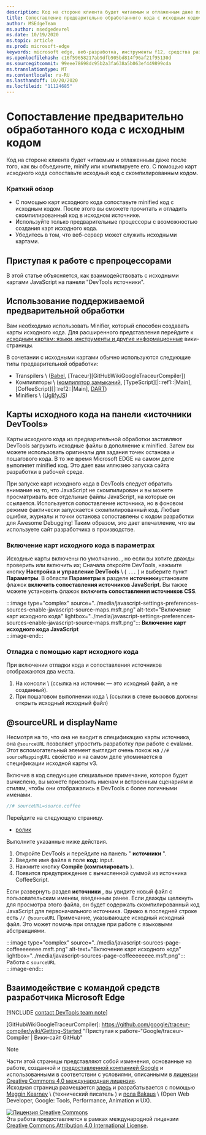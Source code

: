 ```yaml
---
description: Код на стороне клиента будет читаемым и отлаженным даже после того, как вы объедините, minify или компилируете его.
title: Сопоставление предварительно обработанного кода с исходным кодом
author: MSEdgeTeam
ms.author: msedgedevrel
ms.date: 10/19/2020
ms.topic: article
ms.prod: microsoft-edge
keywords: microsoft edge, веб-разработка, инструменты f12, средства разработчика
ms.openlocfilehash: c16f59658217ab9dfb905bd814f96af21f95130d
ms.sourcegitcommit: 99eee78698dc95b2a3fa638a5b063ef449899cda
ms.translationtype: MT
ms.contentlocale: ru-RU
ms.lasthandoff: 10/20/2020
ms.locfileid: "11124685"
---
```

<!-- Copyright Meggin Kearney and Paul Bakaus

   Licensed under the Apache License, Version 2.0 (the "License");
   you may not use this file except in compliance with the License.
   You may obtain a copy of the License at

       https://www.apache.org/licenses/LICENSE-2.0

   Unless required by applicable law or agreed to in writing, software
   distributed under the License is distributed on an "AS IS" BASIS,
   WITHOUT WARRANTIES OR CONDITIONS OF ANY KIND, either express or implied.
   See the License for the specific language governing permissions and
   limitations under the License.  -->  

# Сопоставление предварительно обработанного кода с исходным кодом  

Код на стороне клиента будет читаемым и отлаженным даже после того, как вы объедините, minify или компилируете его.  С помощью карт исходного кода сопоставьте исходный код с скомпилированным кодом.  

### Краткий обзор  

*   С помощью карт исходного кода сопоставьте minified код с исходным кодом. После этого вы сможете прочитать и отладить скомпилированный код в исходном источнике.  
*   Используйте только предварительные процессоры с возможностью создания карт исходного кода.  
*   Убедитесь в том, что веб-сервер может служить исходными картами.  
    
<!--todo: add link to preprocessors capable of producing Source Maps when section is available -->  
<!--[]: /web/tools/setup/setup-preprocessors?#supported_preprocessors ""  -->  

## Приступая к работе с препроцессорами  

В этой статье объясняется, как взаимодействовать с исходными картами JavaScript на панели "DevTools источники".  <!--For a first overview of what preprocessors are, how each may help, and how Source Maps work; see Set Up CSS & JS Preprocessors.  -->  

<!--todo: add link to Set Up CSS & JS Preprocessors when section is available -->  
<!--[]: /web/tools/setup/setup-preprocessors#debugging-and-editing-preprocessed-content ""  -->  

## Использование поддерживаемой предварительной обработки  

Вам необходимо использовать Minifier, который способен создавать карты исходного кода.  <!--For the most popular options, navigate to preprocessor support section.  -->  Для расширенного представления перейдите к [исходным картам: языки, инструменты и другие информационные][GitHubWikiSourceMapsLanguagesTools] вики-страницы.  

<!--todo: add link to see the preprocessor support section when section is available -->  
<!--[]: /web/tools/setup/setup-preprocessors?#supported_preprocessors ""  -->  

В сочетании с исходными картами обычно используются следующие типы предварительной обработки:  

*   Transpilers \ ([Babel][BabelJS], [Traceur][GitHubWikiGoogleTraceurCompiler]\)  
*   Компиляторы \ ([компилятор замыканий][GitHubGoogleClosureCompiler], [TypeScript][|::ref1::|Main], [CoffeeScript][|::ref2::|Main], [DART][DartMain]\)  
*   Minifiers \ ([UglifyJS][GitHubMishooUglifyJS]\)  
    
## Карты исходного кода на панели «источники DevTools»  

Карты исходного кода из предварительной обработки заставляют DevTools загрузить исходные файлы в дополнение к minified.  Затем вы можете использовать оригиналы для задания точек останова и пошагового кода.  В то же время Microsoft EDGE на самом деле выполняет minified код. Это дает вам иллюзию запуска сайта разработки в рабочей среде.  

При запуске карт исходного кода в DevTools следует обратить внимание на то, что JavaScript не скомпилирован и вы можете просматривать все отдельные файлы JavaScript, на которые он ссылается.  Используется сопоставление источника, но в фоновом режиме фактически запускается скомпилированный код.  Любые ошибки, журналы и точки останова сопоставлены с кодом разработки для Awesome Debugging!  Таким образом, это дает впечатление, что вы используете сайт разработчика в производстве.  

### Включение карт исходного кода в параметрах  

Исходные карты включены по умолчанию. <!--\(as of Microsoft Edge 39\)-->, но если вы хотите дважды проверить или включить их; Сначала откройте DevTools, нажмите кнопку **Настройка и управление DevTools** \ ( `...` \) и выберите пункт **Параметры**.  В области **Параметры** в разделе **источники**установите флажок **включить сопоставления источников JavaScript**.  Вы также можете установить флажок **включить сопоставления источников CSS**.  

:::image type="complex" source="../media/javascript-settings-preferences-sources-enable-javascript-source-maps.msft.png" alt-text="Включение карт исходного кода" lightbox="../media/javascript-settings-preferences-sources-enable-javascript-source-maps.msft.png":::
   **Включение карт исходного кода JavaScript**  
:::image-end:::  

### Отладка с помощью карт исходного кода  

При включении отладки кода и сопоставления источников отображаются два места.  

1.  На консоли \ (ссылка на источник — это исходный файл, а не созданный).  
1.  При пошаговом выполнении кода \ (ссылки в стеке вызовов должны открыть исходный исходный файл)  
    
<!--todo: add link to debugging your code when section is available -->  
<!--[DebugBreakpointsStepCode]: ../debug/breakpoints/step-code.md ""  -->  

## @sourceURL и displayName  

Несмотря на то, что она не входит в спецификацию карты источника, она `@sourceURL` позволяет упростить разработку при работе с evalами.  Этот вспомогательный элемент выглядит очень похож на `//# sourceMappingURL` свойство и на самом деле упоминается в спецификации исходной карты v3.  

Включив в код следующее специальное примечание, которое будет вычислено, вы можете присвоить именам и встроенным сценариям и стилям, чтобы они отображались в DevTools с более логичными именами.  

```javascript
//# sourceURL=source.coffee
```  

Перейдите на следующую страницу.  

*   [ролик][CssNinjaDemoSourceMapping]

Выполните указанные ниже действия.  

1.  Откройте DevTools и перейдите на панель " **источники** ".  
1.  Введите имя файла в поле **код:** input.  
1.  Нажмите кнопку **Compile (компилировать** ).  
1.  Появится предупреждение с вычисленной суммой из источника CoffeeScript.  
    
Если развернуть раздел **источники** , вы увидите новый файл с пользовательским именем, введенным ранее.  Если дважды щелкнуть для просмотра этого файла, он будет содержать скомпилированный код JavaScript для первоначального источника.  Однако в последней строке есть `// @sourceURL` Примечание, указывающее исходный исходный файл.  Это может помочь при отладке при работе с языковыми абстракциями.  

:::image type="complex" source="../media/javascript-sources-page-coffeeeeeeee.msft.png" alt-text="Включение карт исходного кода" lightbox="../media/javascript-sources-page-coffeeeeeeee.msft.png":::
   Работа с `sourceURL`  
:::image-end:::  

## Взаимодействие с командой средств разработчика Microsoft Edge

[!INCLUDE [contact DevTools team note](../includes/contact-devtools-team-note.md)]  

<!-- links -->  

[BabelJS]: https://babeljs.io "Babel является компилятором JavaScript"  

[CoffeeScriptMain]: https://coffeescript.org "CoffeeScript"  

[CssNinjaDemoSourceMapping]: https://www.thecssninja.com/demo/source_mapping/compile.html "Простой пример имени//# sourceURL eval"  

[DartMain]: https://www.dartlang.org "Язык программирования DART"  

[GitHubGoogleClosureCompiler]: https://github.com/google/closure-compiler "Google/замыкание — компилятор | GitHub"  

[GitHubMishooUglifyJS]: https://github.com/mishoo/UglifyJS "mishoo/UglifyJS | GitHub"  

[GitHubWikiSourceMapsLanguagesTools]: https://github.com/ryanseddon/source-map/wiki/Source-maps:-languages,-tools-and-other-info "Карты исходного кода: языки, инструменты и другая информация | Вики-сайт GitHub"  

[GitHubWikiGoogleTraceurCompiler]: https://github.com/google/traceur-compiler/wiki/Getting-Started "Приступая к работе-"Google/traceur-Compiler | Вики-сайт GitHub"  

[TypeScriptMain]: https://www.typescriptlang.org "TypeScript"  

> [!NOTE]
> Части этой страницы представляют собой изменения, основанные на работе, созданной и [предоставленной компанией Google][GoogleSitePolicies] и использованными в соответствии с условиями, описанными в [лицензии Creative Commons 4,0 международная лицензия][CCA4IL].  
> Исходная страница размещается [здесь](https://developers.google.com/web/tools/chrome-devtools/javascript/source-maps) и разрабатывается с помощью [Meggin Kearney][MegginKearney] \ (технический писатель \) и [пола Bakaus][PaulBakaus] \ (Open Web Developer, Google: Tools, Performance, Animation и UX).  

[![Лицензия Creative Commons][CCby4Image]][CCA4IL]  
Эта работа предоставляется в рамках международной лицензии [Creative Commons Attribution 4.0 International License][CCA4IL].  

[CCA4IL]: https://creativecommons.org/licenses/by/4.0  
[CCby4Image]: https://i.creativecommons.org/l/by/4.0/88x31.png  
[GoogleSitePolicies]: https://developers.google.com/terms/site-policies  
[KayceBasques]: https://developers.google.com/web/resources/contributors/kaycebasques  
[MegginKearney]: https://developers.google.com/web/resources/contributors/megginkearney  
[PaulBakaus]: https://developers.google.com/web/resources/contributors/pbakaus  
